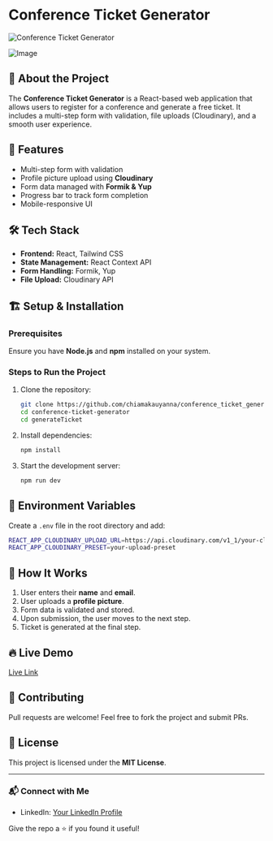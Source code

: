 # Conference Ticket Generator

![Conference Ticket Generator](https://github.com/user-attachments/assets/9c1f3bca-0d82-405f-821f-ae8c217ec8d0)

![Image](https://github.com/user-attachments/assets/e25c1b09-9e73-4ae6-a73d-2854f5dfb034)

## 🚀 About the Project
The **Conference Ticket Generator** is a React-based web application that allows users to register for a conference and generate a free ticket. It includes a multi-step form with validation, file uploads (Cloudinary), and a smooth user experience.

## 🌟 Features
- Multi-step form with validation
- Profile picture upload using **Cloudinary**
- Form data managed with **Formik & Yup**
- Progress bar to track form completion
- Mobile-responsive UI

## 🛠️ Tech Stack
- **Frontend:** React, Tailwind CSS
- **State Management:** React Context API
- **Form Handling:** Formik, Yup
- **File Upload:** Cloudinary API


## 🏗️ Setup & Installation
### Prerequisites
Ensure you have **Node.js** and **npm** installed on your system.

### Steps to Run the Project
1. Clone the repository:
   ```sh
   git clone https://github.com/chiamakauyanna/conference_ticket_generator
   cd conference-ticket-generator
   cd generateTicket
   ```
2. Install dependencies:
   ```sh
   npm install
   ```
3. Start the development server:
   ```sh
   npm run dev
   ```

## 📌 Environment Variables
Create a `.env` file in the root directory and add:
```sh
REACT_APP_CLOUDINARY_UPLOAD_URL=https://api.cloudinary.com/v1_1/your-cloudinary-id/image/upload
REACT_APP_CLOUDINARY_PRESET=your-upload-preset
```

## 🎯 How It Works
1. User enters their **name** and **email**.
2. User uploads a **profile picture**.
3. Form data is validated and stored.
4. Upon submission, the user moves to the next step.
5. Ticket is generated at the final step.

## 🔥 Live Demo
[Live Link](https://conference-ticket-generator-one-self.vercel.app/)

## 🤝 Contributing
Pull requests are welcome! Feel free to fork the project and submit PRs.

## 📜 License
This project is licensed under the **MIT License**.

---

### 📬 Connect with Me
- LinkedIn: [Your LinkedIn Profile](https://www.linkedin.com/in/chiamakauyanna/)

Give the repo a ⭐ if you found it useful!


